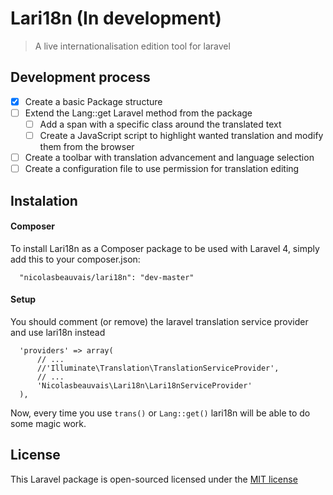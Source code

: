 # Lari18n (In development)
> A live internationalisation edition tool for laravel

## Development process

- [X] Create a basic Package structure
- [ ] Extend the Lang::get Laravel method from the package
  - [ ] Add a span with a specific class around the translated text
  - [ ] Create a JavaScript script to highlight wanted translation and modify them from the browser
- [ ] Create a toolbar with translation advancement and language selection 
- [ ] Create a configuration file to use permission for translation editing

## Instalation

#### Composer

To install Lari18n as a Composer package to be used with Laravel 4, simply add this to your composer.json:

```
  "nicolasbeauvais/lari18n": "dev-master"
```

#### Setup

You should comment (or remove) the laravel translation service provider and use lari18n instead

```
  'providers' => array(
      // ...
      //'Illuminate\Translation\TranslationServiceProvider',
      // ...
      'Nicolasbeauvais\Lari18n\Lari18nServiceProvider'
  ),
```
Now, every time you use `trans()` or `Lang::get()` lari18n will be able to do some magic work.



## License
This Laravel package is open-sourced licensed under the [MIT license](http://opensource.org/licenses/MIT)
